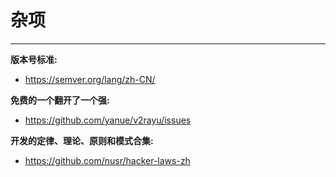 杂项
=======
*******  
__版本号标准:__ 
* https://semver.org/lang/zh-CN/


__免费的一个翻开了一个强:__ 
* https://github.com/yanue/v2rayu/issues


__开发的定律、理论、原则和模式合集:__
* https://github.com/nusr/hacker-laws-zh

